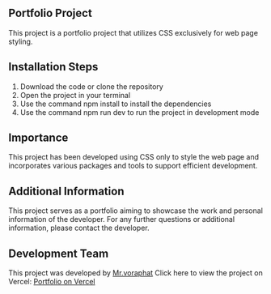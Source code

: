 ## Portfolio Project
This project is a portfolio project that utilizes CSS exclusively for web page styling.

## Installation Steps
1. Download the code or clone the repository
2. Open the project in your terminal
3. Use the command npm install to install the dependencies
4. Use the command npm run dev to run the project in development mode

## Importance
This project has been developed using CSS only to style the web page and incorporates various packages and tools to support efficient development.

## Additional Information

This project serves as a portfolio aiming to showcase the work and personal information of the developer. For any further questions or additional information, please contact the developer.


## Development Team
This project was developed by [Mr.voraphat](https://github.com/Voraphat)
Click here to view the project on Vercel: [Portfolio on Vercel](https://portfolio-nu-two-24.vercel.app/)
